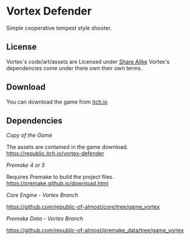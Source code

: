 # Vortex Defender

Simple cooperative tempest style shooter. 


## License

Vortex's code/art/assets are Licensed under [Share Alike](https://creativecommons.org/licenses/by-sa/4.0/)
Vortex's dependencies come under there own their own terms.


## Download

You can download the game from [itch.io](https://republic.itch.io/vortex-defenderi)


## Dependencies

_Copy of the Game_

The assets are contained in the game download.
https://republic.itch.io/vortex-defender

_Premake 4 or 5_

Requires Premake to build the project files.
https://premake.github.io/download.html

_Core Engine - Vortex Branch_

https://github.com/republic-of-almost/core/tree/game_vortex

_Premake Data - Vortex Branch_

https://github.com/republic-of-almost/premake_data/tree/game_vortex
